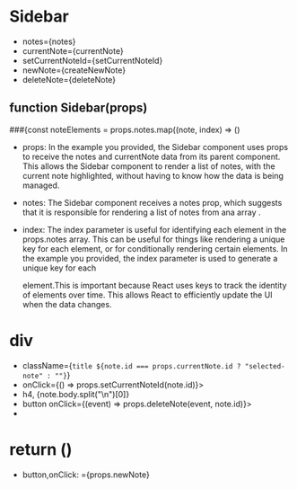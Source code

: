 
# Sidebar
* notes={notes}
* currentNote={currentNote}
* setCurrentNoteId={setCurrentNoteId}
* newNote={createNewNote}
* deleteNote={deleteNote}

## function Sidebar(props) 
###{const noteElements = props.notes.map((note, index) => ()

* props: In the example you provided, the Sidebar component uses props to receive the notes and currentNote data from its parent component. This allows the Sidebar component to render a list of notes, with the current note highlighted, without having to know how the data is being managed.

* notes: The Sidebar component receives a notes prop, which suggests that it is responsible for rendering a list of notes from ana array .
* index: The index parameter is useful for identifying each element in the props.notes array. This can be useful for things like rendering a unique key for each element, or for conditionally rendering certain elements. In the example you provided, the index parameter is used to generate a unique key for each <div> element.This is important because React uses keys to track the identity of elements over time. This allows React to efficiently update the UI when the data changes.


# div
                
* className={`title ${note.id === props.currentNote.id ? "selected-note" : ""}`}
* onClick={() => props.setCurrentNoteId(note.id)}>
* h4, {note.body.split("\n")[0]}
* button onClick={(event) => props.deleteNote(event, note.id)}>
* <i></i>
</button>



# return ()
  * button,onClick: ={props.newNote}


